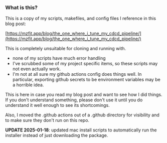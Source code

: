 ### What is this?

This is a copy of my scripts, makefiles, and config files I reference in this blog post:

[https://mzfit.app/blog/the_one_where_i_tune_my_cdcd_pipeline/](https://mzfit.app/blog/the_one_where_i_tune_my_cdcd_pipeline/)

This is completely unsuitable for cloning and running with.  

- none of my scripts have much error handling
- I've scrubbed some of my project specific items, so these scripts may not even actually work.
- I'm not at all sure my github actions config does things well. In particular, exporting github secrets to be environment variables may be a horrible idea.

This is here in case you read my blog post and want to see how I did things.  If you don't understand something, please don't use it until you do understand it well enough to see its shortcomings.

Also, I moved the .github actions out of a .github directory for visibility and to make sure they don't run on this repo.

**UPDATE 2025-01-18**: updated mac install scripts to automatically run the installer instead of just downloading the package.